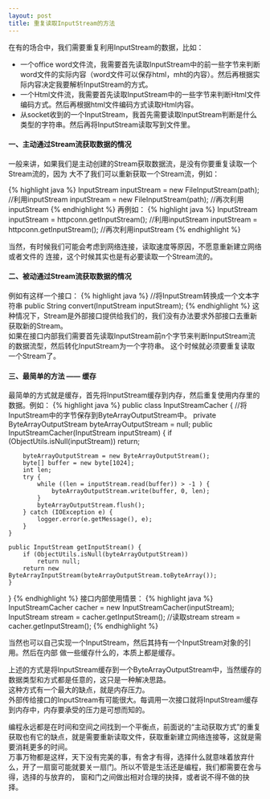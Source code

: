 ```yaml
---
layout: post
title: 重复读取InputStream的方法
---
```


在有的场合中，我们需要重复利用InputStream的数据，比如：    

* 一个office word文件流，我需要首先读取InputStream中的前一些字节来判断word文件的实际内容（word文件可以保存html，mht的内容）。然后再根据实际内容决定我要解析InputStream的方式。
* 一个Html文件流，我需要首先读取InputStream中的一些字节来判断Html文件编码方式。然后再根据html文件编码方式读取Html内容。
* 从socket收到的一个InputStream，我首先需要读取InputStream判断是什么类型的字符串。然后再将InputStream读取写到文件里。

#### 一、主动通过Stream流获取数据的情况

一般来讲，如果我们是主动创建的Stream获取数据流，是没有你要重复读取一个Stream流的，因为
大不了我们可以重新获取一个Stream流，例如：

{% highlight java %}
InputStream inputStream = new FileInputStream(path);
//利用inputStream
inputStream = new FileInputStream(path);
//再次利用inputStream
{% endhighlight %}
再例如：
{% highlight java %}
InputStream inputStream = httpconn.getInputStream(); 
//利用inputStream
inputStream = httpconn.getInputStream();
//再次利用inputStream
{% endhighlight %}

当然，有时候我们可能会考虑到网络连接，读取速度等原因，不愿意重新建立网络或者文件的
连接，这个时候其实也是有必要读取一个Stream流的。

#### 二、被动通过Stream流获取数据的情况

例如有这样一个接口：
{% highlight java %}
//将InputStream转换成一个文本字符串
public String convert(InputStream inputStream);
{% endhighlight %}
这种情况下，Stream是外部接口提供给我们的，我们没有办法要求外部接口去重新获取新的Stream。    
如果在接口内部我们需要首先读取InputStream前n个字节来判断InputStream流的数据流型，然后转化InputStream为一个字符串。
这个时候就必须要重复读取一个Stream了。

#### 三、最简单的方法 —— 缓存
最简单的方式就是缓存，首先将InputStream缓存到内存，然后重复使用内存里的数据。例如：
{% highlight java %}
public class InputStreamCacher {
	//将InputStream中的字节保存到ByteArrayOutputStream中。
	private ByteArrayOutputStream byteArrayOutputStream = null;
	public InputStreamCacher(InputStream inputStream) {
		if (ObjectUtils.isNull(inputStream))
			return;
		
		byteArrayOutputStream = new ByteArrayOutputStream();
		byte[] buffer = new byte[1024];  
		int len;  
		try {
			while ((len = inputStream.read(buffer)) > -1 ) {  
				byteArrayOutputStream.write(buffer, 0, len);  
			}
			byteArrayOutputStream.flush();
		} catch (IOException e) {
			logger.error(e.getMessage(), e);
		}  
	}
	
	public InputStream getInputStream() {
		if (ObjectUtils.isNull(byteArrayOutputStream))
			return null;
		return new ByteArrayInputStream(byteArrayOutputStream.toByteArray());
	}
}
{% endhighlight %}
接口内部使用情景：
{% highlight java %}
InputStreamCacher  cacher = new InputStreamCacher(inputStream);
InputStream stream = cacher.getInputStream();
//读取stream
stream = cacher.getInputStream();
{% endhighlight %}

当然也可以自己实现一个InputStream，然后其持有一个InputStream对象的引用。然后在内部
做一些缓存什么的，本质上都是缓存。    

上述的方式是将InputStream缓存到一个ByteArrayOutputStream中，当然缓存的数据类型和方式都是任意的，这只是一种解决思路。    
这种方式有一个最大的缺点，就是内存压力。    
外部传给接口的InputStream有可能很大。每调用一次接口就将InputStream缓存到内存中，内存要承受的压力是可想而知的。    

编程永远都是在时间和空间之间找到一个平衡点，前面说的“主动获取方式”的重复获取也有它的缺点，就是需要重新读取文件，获取重新建立网络连接等，这就是需要消耗更多的时间。    
万事万物都是这样，天下没有完美的事，有舍才有得，选择什么就意味着放弃什么，开了一扇窗可能就要关一扇门。所以不管是生活还是编程，我们都需要在舍与得，选择的与放弃的，
窗和门之间做出相对合理的抉择，或者说不得不做的抉择。
